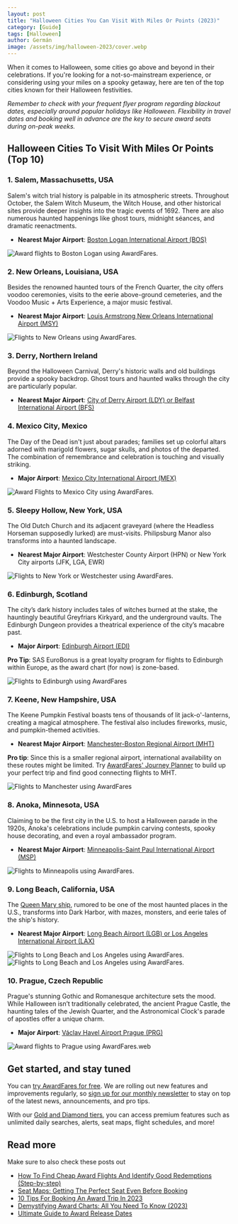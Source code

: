 ```yaml
---
layout: post
title: "Halloween Cities You Can Visit With Miles Or Points (2023)"
category: [Guide]
tags: [Halloween]
author: Germán
image: /assets/img/halloween-2023/cover.webp
---
```


When it comes to Halloween, some cities go above and beyond in their celebrations. If you're looking for a not-so-mainstream experience, or considering using your miles on a spooky getaway, here are ten of the top cities known for their Halloween festivities.

_Remember to check with your frequent flyer program regarding blackout dates, especially around popular holidays like Halloween. Flexibility in travel dates and booking well in advance are the key to secure award seats during on-peak weeks._

## Halloween Cities To Visit With Miles Or Points (Top 10)

### 1. Salem, Massachusetts, USA

Salem's witch trial history is palpable in its atmospheric streets. Throughout October, the Salem Witch Museum, the Witch House, and other historical sites provide deeper insights into the tragic events of 1692. There are also numerous haunted happenings like ghost tours, midnight séances, and dramatic reenactments.

- **Nearest Major Airport**: [Boston Logan International Airport (BOS)](https://awardfares.com/search?zone:Europe.BOS.)

<img src="../assets/img/halloween-2023/bos-map.webp" alt="Award flights to Boston Logan using AwardFares." />

### 2. New Orleans, Louisiana, USA

Besides the renowned haunted tours of the French Quarter, the city offers voodoo ceremonies, visits to the eerie above-ground cemeteries, and the Voodoo Music + Arts Experience, a major music festival.

- **Nearest Major Airport**: [Louis Armstrong New Orleans International Airport (MSY)](https://awardfares.com/search?.MSY.)

<img src="../assets/img/halloween-2023/msy.webp" alt="Flights to New Orleans using AwardFares." />

### 3. Derry, Northern Ireland

Beyond the Halloween Carnival, Derry's historic walls and old buildings provide a spooky backdrop. Ghost tours and haunted walks through the city are particularly popular.

- **Nearest Major Airport**: [City of Derry Airport (LDY) or Belfast International Airport (BFS)](https://awardfares.com/search?.LDY,BFS.)

### 4. Mexico City, Mexico

The Day of the Dead isn't just about parades; families set up colorful altars adorned with marigold flowers, sugar skulls, and photos of the departed. The combination of remembrance and celebration is touching and visually striking.

- **Major Airport**: [Mexico City International Airport (MEX)](https://awardfares.com/search?.MEX.)

<img src="../assets/img/halloween-2023/mex.webp" alt="Award Flights to Mexico City using AwardFares." />

### 5. Sleepy Hollow, New York, USA

The Old Dutch Church and its adjacent graveyard (where the Headless Horseman supposedly lurked) are must-visits. Philipsburg Manor also transforms into a haunted landscape.

- **Nearest Major Airport**: Westchester County Airport (HPN) or New York City airports (JFK, LGA, EWR)

<img src="../assets/img/halloween-2023/hpn.webp" alt="Flights to New York or Westchester using AwardFares." />

### 6. Edinburgh, Scotland

The city’s dark history includes tales of witches burned at the stake, the hauntingly beautiful Greyfriars Kirkyard, and the underground vaults. The Edinburgh Dungeon provides a theatrical experience of the city’s macabre past.

- **Major Airport**: [Edinburgh Airport (EDI)](https://awardfares.com/search?.EDI.)

**Pro Tip**: SAS EuroBonus is a great loyalty program for flights to Edinburgh within Europe, as the award chart (for now) is zone-based.

<img src="../assets/img/halloween-2023/edi.webp" alt="Flights to Edinburgh using AwardFares" />

### 7. Keene, New Hampshire, USA

The Keene Pumpkin Festival boasts tens of thousands of lit jack-o'-lanterns, creating a magical atmosphere. The festival also includes fireworks, music, and pumpkin-themed activities.

- **Nearest Major Airport**: [Manchester-Boston Regional Airport (MHT)](https://awardfares.com/search?.MHT.)

**Pro tip**: Since this is a smaller regional airport, international availability on these routes might be limited. Try [AwardFares' Journey Planner](https://blog.awardfares.com/journey-planner/) to build up your perfect trip and find good connecting flights to MHT.

<img src="../assets/img/halloween-2023/mht-planner.webp" alt="Flights to Manchester using AwardFares" />

### 8. Anoka, Minnesota, USA

Claiming to be the first city in the U.S. to host a Halloween parade in the 1920s, Anoka's celebrations include pumpkin carving contests, spooky house decorating, and even a royal ambassador program.

- **Nearest Major Airport**: [Minneapolis-Saint Paul International Airport (MSP)](https://awardfares.com/search?.MSP.)

<img src="../assets/img/halloween-2023/msp.webp" alt="Flights to Minneapolis using AwardFares." />

### 9. Long Beach, California, USA

The [Queen Mary ship](https://queenmary.com/), rumored to be one of the most haunted places in the U.S., transforms into Dark Harbor, with mazes, monsters, and eerie tales of the ship's history.

- **Nearest Major Airport**: [Long Beach Airport (LGB) or Los Angeles International Airport (LAX)](https://awardfares.com/search?.LAX,LGB.)

<img src="../assets/img/halloween-2023/lax.webp" alt="Flights to Long Beach and Los Angeles using AwardFares." />

<img src="../assets/img/halloween-2023/lax-2.webp" alt="Flights to Long Beach and Los Angeles using AwardFares." />

### 10. Prague, Czech Republic

Prague's stunning Gothic and Romanesque architecture sets the mood. While Halloween isn’t traditionally celebrated, the ancient Prague Castle, the haunting tales of the Jewish Quarter, and the Astronomical Clock's parade of apostles offer a unique charm.

- **Major Airport**: [Václav Havel Airport Prague (PRG)](https://awardfares.com/search?.PRG.)

<img src="../assets/img/halloween-2023/prg.webp" alt="Award flights to Prague using AwardFares.web" />

## Get started, and stay tuned

You can [try AwardFares for free](https://awardfares.com/). We are rolling out new features and improvements regularly, so [sign up for our monthly newsletter](https://awardfares.com/newsletter) to stay on top of the latest news, announcements, and pro tips.

With our [Gold and Diamond tiers](https://awardfares.com/pricing), you can access premium features such as unlimited daily searches, alerts, seat maps, flight schedules, and more!

## Read more

Make sure to also check these posts out

- [How To Find Cheap Award Flights And Identify Good Redemptions (Step-by-step)](https://blog.awardfares.com/how-to-find-cheap-award-flights/)
- [Seat Maps: Getting The Perfect Seat Even Before Booking](https://blog.awardfares.com/seatmaps-guide/)
- [10 Tips For Booking An Award Trip In 2023](https://blog.awardfares.com/award-trip-tips/)
- [Demystifying Award Charts: All You Need To Know (2023)](https://blog.awardfares.com/demystifying-award-charts/)
- [Ultimate Guide to Award Release Dates](https://blog.awardfares.com/ultimate-guide-to-award-release-dates/)
